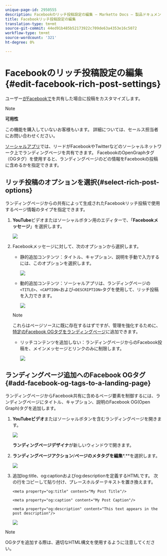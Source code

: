 ```yaml
---
unique-page-id: 2950555
description: Facebookのリッチ投稿設定の編集 — Marketto Docs — 製品ドキュメント
title: Facebookリッチ投稿設定の編集
translation-type: tm+mt
source-git-commit: 44ed91b485b52173922c709de63a4353e16c5072
workflow-type: tm+mt
source-wordcount: '321'
ht-degree: 0%

---
```



# Facebookのリッチ投稿設定の編集{#edit-facebook-rich-post-settings}

ユーザー[がFacebookで](http://docs.marketo.com/display/docs/social)を共有した場合に投稿をカスタマイズします。

>[!NOTE]
>
>**可用性**
>
>この機能を購入していないお客様もいます。 詳細については、セールス担当者にお問い合わせください。

[ソーシャルアプリ](http://docs.marketo.com/display/docs/social)では、リードがFacebookやTwitterなどのソーシャルネットワーク上でランディングページを共有できます。 FacebookのOpenGraphタグ（OGタグ）を使用すると、ランディングページのどの情報をFacebookの投稿に含めるかを指定できます。

## リッチ投稿のオプションを選択{#select-rich-post-options}

ランディングページからの共有によって生成されたFacebookリッチ投稿で使用するページ情報のタイプを指定できます。

1. **YouTube**&#x200B;ビデオまたはソーシャルボタン用のエディターで、「**Facebookメッセージ**」を選択します。

   ![](assets/image2014-9-22-16-3a47-3a21.png)

1. Facebookメッセージに対して、次のオプションから選択します。

   * 静的追加コンテンツ：タイトル、キャプション、説明を手動で入力するには、このオプションを選択します。

      ![](assets/image2014-9-22-16-3a48-3a0.png)

   * 動的追加コンテンツ：ソーシャルアプリは、ランディングページの`<TITLE>`、`<CAPTION>`および`<DESCRIPTION>`タグを使用して、リッチ投稿を入力できます。

      ![](assets/image2014-9-22-16-3a48-3a9.png)
   >[!NOTE]
   >
   >これらはページソースに既に存在するはずですが、管理を強化するために、[特定のFacebook OGタグをランディングページ](edit-facebook-rich-post-settings.md)に追加できます。

   * リッチコンテンツを追加しない：ランディングページからのFacebook投稿を、メインメッセージとリンクのみに制限します。

      ![](assets/image2014-9-22-16-3a48-3a18.png)



## ランディングページ追加へのFacebook OGタグ{#add-facebook-og-tags-to-a-landing-page}

ランディングページからFacebook共有に含めるページ要素を制御するには、ランディングページにタイトル、キャプション、説明のFacebook OG(Open Graph)タグを追加します。

1. **YouTubeビデオ**&#x200B;またはソーシャルボタンを含むランディングページを開きます。

   ![](assets/image2014-9-22-16-3a51-3a28.png)

   **ランディングページデザイナ**&#x200B;が新しいウィンドウで開きます。

1. **ランディングページアクション**/**ページのメタタグを編集***.**を選択します。

   ![](assets/image2014-9-22-16-3a51-3a36.png)

1. 追加log:title、og:captionおよびog:descriptionを定義するHTMLです。 次の行をコピーして貼り付け、プレースホルダーテキストを置き換えます。

   `<meta property="og:title" content="My Post Title"/>`

   `<meta property="og:caption" content="My Post Caption"/>`

   `<meta property="og:description" content="This text appears in the post description"/>`

   ![](assets/image2014-9-22-16-3a52-3a8.png)

>[!NOTE]
>
>OGタグを追加する際は、適切なHTML構文を使用するように注意してください。
